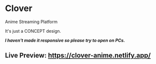 # Clover
Anime Streaming Platform

It's just a CONCEPT design.

***I haven't made it responsive so please try to open on PCs.***

## Live Preview: https://clover-anime.netlify.app/
